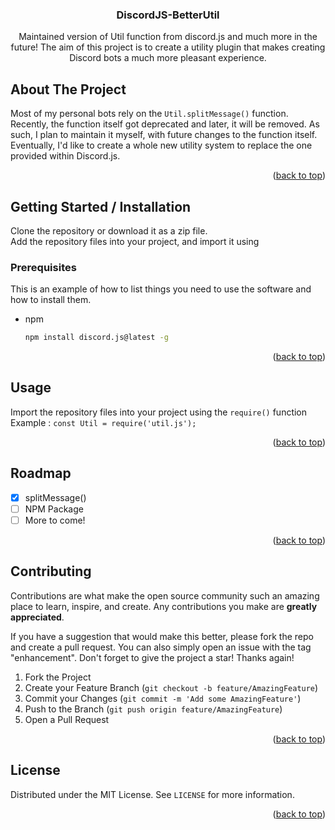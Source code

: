 <!-- PROJECT LOGO -->
<div id="top">
<h3 align="center">DiscordJS-BetterUtil</h3>

  <p align="center">
    Maintained version of Util function from discord.js and much more in the future!
    The aim of this project is to create a utility plugin that makes creating Discord bots a much more pleasant experience.
  </p>
</div>

<!-- ABOUT THE PROJECT -->
## About The Project

Most of my personal bots rely on the ``Util.splitMessage()`` function. Recently, the function itself got deprecated and later, it will be removed. As such, I plan to maintain it myself, with future changes to the function itself. Eventually, I'd like to create a whole new utility system to replace the one provided within Discord.js.

<p align="right">(<a href="#top">back to top</a>)</p>

<!-- GETTING STARTED -->
## Getting Started / Installation

Clone the repository or download it as a zip file.   
Add the repository files into your project, and import it using

### Prerequisites

This is an example of how to list things you need to use the software and how to install them.
* npm
  ```sh
  npm install discord.js@latest -g
  ```

<p align="right">(<a href="#top">back to top</a>)</p>



<!-- USAGE EXAMPLES -->
## Usage

Import the repository files into your project using the ``require()`` function
Example : ``const Util = require('util.js');``

<p align="right">(<a href="#top">back to top</a>)</p>



<!-- ROADMAP -->
## Roadmap

- [x] splitMessage()
- [ ] NPM Package
- [ ] More to come!

<p align="right">(<a href="#top">back to top</a>)</p>



<!-- CONTRIBUTING -->
## Contributing

Contributions are what make the open source community such an amazing place to learn, inspire, and create. Any contributions you make are **greatly appreciated**.

If you have a suggestion that would make this better, please fork the repo and create a pull request. You can also simply open an issue with the tag "enhancement".
Don't forget to give the project a star! Thanks again!

1. Fork the Project
2. Create your Feature Branch (`git checkout -b feature/AmazingFeature`)
3. Commit your Changes (`git commit -m 'Add some AmazingFeature'`)
4. Push to the Branch (`git push origin feature/AmazingFeature`)
5. Open a Pull Request

<p align="right">(<a href="#top">back to top</a>)</p>



<!-- LICENSE -->
## License

Distributed under the MIT License. See `LICENSE` for more information.

<p align="right">(<a href="#top">back to top</a>)</p>
